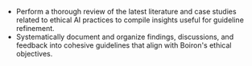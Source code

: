 - Perform a thorough review of the latest literature and case studies related to ethical AI practices to compile insights useful for guideline refinement.
- Systematically document and organize findings, discussions, and feedback into cohesive guidelines that align with Boiron's ethical objectives.